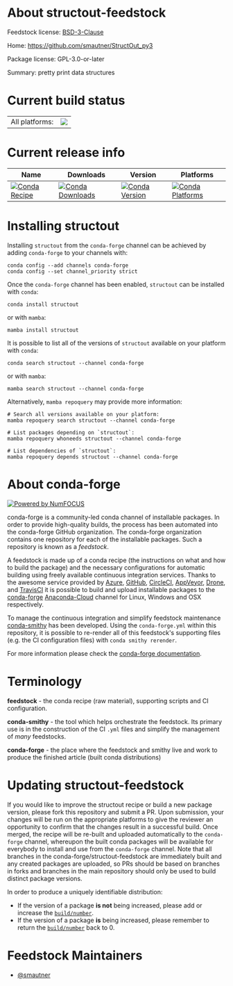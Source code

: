 About structout-feedstock
=========================

Feedstock license: [BSD-3-Clause](https://github.com/conda-forge/structout-feedstock/blob/main/LICENSE.txt)

Home: https://github.com/smautner/StructOut_py3

Package license: GPL-3.0-or-later

Summary: pretty print data structures

Current build status
====================


<table><tr><td>All platforms:</td>
    <td>
      <a href="https://dev.azure.com/conda-forge/feedstock-builds/_build/latest?definitionId=16981&branchName=main">
        <img src="https://dev.azure.com/conda-forge/feedstock-builds/_apis/build/status/structout-feedstock?branchName=main">
      </a>
    </td>
  </tr>
</table>

Current release info
====================

| Name | Downloads | Version | Platforms |
| --- | --- | --- | --- |
| [![Conda Recipe](https://img.shields.io/badge/recipe-structout-green.svg)](https://anaconda.org/conda-forge/structout) | [![Conda Downloads](https://img.shields.io/conda/dn/conda-forge/structout.svg)](https://anaconda.org/conda-forge/structout) | [![Conda Version](https://img.shields.io/conda/vn/conda-forge/structout.svg)](https://anaconda.org/conda-forge/structout) | [![Conda Platforms](https://img.shields.io/conda/pn/conda-forge/structout.svg)](https://anaconda.org/conda-forge/structout) |

Installing structout
====================

Installing `structout` from the `conda-forge` channel can be achieved by adding `conda-forge` to your channels with:

```
conda config --add channels conda-forge
conda config --set channel_priority strict
```

Once the `conda-forge` channel has been enabled, `structout` can be installed with `conda`:

```
conda install structout
```

or with `mamba`:

```
mamba install structout
```

It is possible to list all of the versions of `structout` available on your platform with `conda`:

```
conda search structout --channel conda-forge
```

or with `mamba`:

```
mamba search structout --channel conda-forge
```

Alternatively, `mamba repoquery` may provide more information:

```
# Search all versions available on your platform:
mamba repoquery search structout --channel conda-forge

# List packages depending on `structout`:
mamba repoquery whoneeds structout --channel conda-forge

# List dependencies of `structout`:
mamba repoquery depends structout --channel conda-forge
```


About conda-forge
=================

[![Powered by
NumFOCUS](https://img.shields.io/badge/powered%20by-NumFOCUS-orange.svg?style=flat&colorA=E1523D&colorB=007D8A)](https://numfocus.org)

conda-forge is a community-led conda channel of installable packages.
In order to provide high-quality builds, the process has been automated into the
conda-forge GitHub organization. The conda-forge organization contains one repository
for each of the installable packages. Such a repository is known as a *feedstock*.

A feedstock is made up of a conda recipe (the instructions on what and how to build
the package) and the necessary configurations for automatic building using freely
available continuous integration services. Thanks to the awesome service provided by
[Azure](https://azure.microsoft.com/en-us/services/devops/), [GitHub](https://github.com/),
[CircleCI](https://circleci.com/), [AppVeyor](https://www.appveyor.com/),
[Drone](https://cloud.drone.io/welcome), and [TravisCI](https://travis-ci.com/)
it is possible to build and upload installable packages to the
[conda-forge](https://anaconda.org/conda-forge) [Anaconda-Cloud](https://anaconda.org/)
channel for Linux, Windows and OSX respectively.

To manage the continuous integration and simplify feedstock maintenance
[conda-smithy](https://github.com/conda-forge/conda-smithy) has been developed.
Using the ``conda-forge.yml`` within this repository, it is possible to re-render all of
this feedstock's supporting files (e.g. the CI configuration files) with ``conda smithy rerender``.

For more information please check the [conda-forge documentation](https://conda-forge.org/docs/).

Terminology
===========

**feedstock** - the conda recipe (raw material), supporting scripts and CI configuration.

**conda-smithy** - the tool which helps orchestrate the feedstock.
                   Its primary use is in the construction of the CI ``.yml`` files
                   and simplify the management of *many* feedstocks.

**conda-forge** - the place where the feedstock and smithy live and work to
                  produce the finished article (built conda distributions)


Updating structout-feedstock
============================

If you would like to improve the structout recipe or build a new
package version, please fork this repository and submit a PR. Upon submission,
your changes will be run on the appropriate platforms to give the reviewer an
opportunity to confirm that the changes result in a successful build. Once
merged, the recipe will be re-built and uploaded automatically to the
`conda-forge` channel, whereupon the built conda packages will be available for
everybody to install and use from the `conda-forge` channel.
Note that all branches in the conda-forge/structout-feedstock are
immediately built and any created packages are uploaded, so PRs should be based
on branches in forks and branches in the main repository should only be used to
build distinct package versions.

In order to produce a uniquely identifiable distribution:
 * If the version of a package **is not** being increased, please add or increase
   the [``build/number``](https://docs.conda.io/projects/conda-build/en/latest/resources/define-metadata.html#build-number-and-string).
 * If the version of a package **is** being increased, please remember to return
   the [``build/number``](https://docs.conda.io/projects/conda-build/en/latest/resources/define-metadata.html#build-number-and-string)
   back to 0.

Feedstock Maintainers
=====================

* [@smautner](https://github.com/smautner/)

